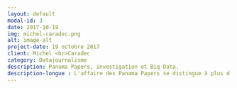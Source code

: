```yaml
---
layout: default
modal-id: 3
date: 2017-10-19
img: michel-caradec.png
alt: image-alt
project-date: 19 octobre 2017
client: Michel <br>Caradec
category: Datajournalisme
description: Panama Papers, investigation et Big Data. 
description-longue : L'affaire des Panama Papers se distingue à plus d'un titre, que ce soit sur le plan de ses répercutions ou sur ce qui a permis de la faire émerger - la fuite de données massives, impliquant de relever de nouveaux défis en termes de journalisme de données. 
---
```

